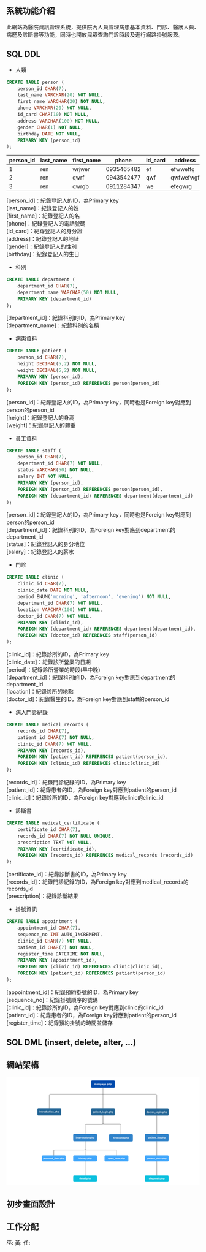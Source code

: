 ## 系統功能介紹
此網站為醫院資訊管理系統，提供院內人員管理病患基本資料、門診、醫護人員、病歷及診斷書等功能，同時也開放民眾查詢門診時段及進行網路掛號服務。

<!-- The SQL code here is based on MariaDB -->

## SQL DDL

* 人類

```sql
CREATE TABLE person (
    person_id CHAR(7),
    last_name VARCHAR(20) NOT NULL,
    first_name VARCHAR(20) NOT NULL,
    phone VARCHAR(20) NOT NULL,
    id_card CHAR(10) NOT NULL,
    address VARCHAR(100) NOT NULL, 
    gender CHAR(1) NOT NULL,
    birthday DATE NOT NULL,
    PRIMARY KEY (person_id)
);
```

| person_id | last_name | first_name | phone | id_card | address | gender | birthday |
|-----------|-----------|------------|-------|---------|---------|--------|----------|
| 1 | ren | wrjwer | 0935465482 | ef | efwweffg | man | 1999/02/24 |
| 2 | ren | qwrf | 0943542477 | qwf | qwfwefwgf | woman | 2001/07/04 |
| 3 | ren | qwrgb | 0911284347 | we | efegwrg | man | 2000/12/29 |

[person_id]：紀錄登記人的ID，為Primary key  
[last_name]：紀錄登記人的姓  
[first_name]：紀錄登記人的名  
[phone]：紀錄登記人的電話號碼  
[id_card]：紀錄登記人的身分證  
[address]：紀錄登記人的地址  
[gender]：紀錄登記人的性別  
[birthday]：紀錄登記人的生日  

* 科別

```sql
CREATE TABLE department (
    department_id CHAR(7),
    department_name VARCHAR(50) NOT NULL,
    PRIMARY KEY (department_id)
);
```

[department_id]：紀錄科別的ID，為Primary key  
[department_name]：紀錄科別的名稱  

* 病患資料

```sql
CREATE TABLE patient (
    person_id CHAR(7),
    height DECIMAL(5,2) NOT NULL,
    weight DECIMAL(5,2) NOT NULL,
    PRIMARY KEY (person_id),
    FOREIGN KEY (person_id) REFERENCES person(person_id)
);
```

[person_id]：紀錄登記人的ID，為Primary key，同時也是Foreign key對應到person的person_id  
[height]：紀錄登記人的身高  
[weight]：紀錄登記人的體重  

* 員工資料

```sql
CREATE TABLE staff (
    person_id CHAR(7),
    department_id CHAR(7) NOT NULL,
    status VARCHAR(50) NOT NULL,
    salary INT NOT NULL,
    PRIMARY KEY (person_id),
    FOREIGN KEY (person_id) REFERENCES person(person_id),
    FOREIGN KEY (department_id) REFERENCES department(department_id)
);
```

[person_id]：紀錄登記人的ID，為Primary key，同時也是Foreign key對應到person的person_id  
[department_id]：紀錄科別的ID，為Foreign key對應到department的department_id  
[status]：紀錄登記人的身分地位  
[salary]：紀錄登記人的薪水  

* 門診

```sql
CREATE TABLE clinic (
    clinic_id CHAR(7),
    clinic_date DATE NOT NULL,
    period ENUM('morning', 'afternoon', 'evening') NOT NULL,
    department_id CHAR(7) NOT NULL,
    location VARCHAR(100) NOT NULL,
    doctor_id CHAR(7) NOT NULL,
    PRIMARY KEY (clinic_id),
    FOREIGN KEY (department_id) REFERENCES department(department_id),
    FOREIGN KEY (doctor_id) REFERENCES staff(person_id)
);
```

[clinic_id]：紀錄診所的ID，為Primary key  
[clinic_date]：紀錄診所營業的日期  
[period]：紀錄診所營業的時段(早中晚)  
[department_id]：紀錄科別的ID，為Foreign key對應到department的department_id  
[location]：紀錄診所的地點  
[doctor_id]：紀錄醫生的ID，為Foreign key對應到staff的person_id  

* 病人門診紀錄

```sql
CREATE TABLE medical_records (
    records_id CHAR(7),
    patient_id CHAR(7) NOT NULL,
    clinic_id CHAR(7) NOT NULL,
    PRIMARY KEY (records_id),
    FOREIGN KEY (patient_id) REFERENCES patient(person_id),
    FOREIGN KEY (clinic_id) REFERENCES clinic(clinic_id)
);
```

[records_id]：紀錄門診紀錄的ID，為Primary key  
[patient_id]：紀錄患者的ID，為Foreign key對應到patient的person_id  
[clinic_id]：紀錄診所的ID，為Foreign key對應到clinic的clinic_id  

* 診斷書  

```sql
CREATE TABLE medical_certificate (
    certificate_id CHAR(7),
    records_id CHAR(7) NOT NULL UNIQUE,
    prescription TEXT NOT NULL,
    PRIMARY KEY (certificate_id),
    FOREIGN KEY (records_id) REFERENCES medical_records (records_id)
);
```

[certificate_id]：紀錄診斷書的ID，為Primary key  
[records_id]：紀錄門診紀錄的ID，為Foreign key對應到medical_records的records_id  
[prescription]：紀錄診斷結果  

* 掛號資訊  

```sql
CREATE TABLE appointment (
    appointment_id CHAR(7),
    sequence_no INT AUTO_INCREMENT,
    clinic_id CHAR(7) NOT NULL,
    patient_id CHAR(7) NOT NULL,
    register_time DATETIME NOT NULL,
    PRIMARY KEY (appointment_id),
    FOREIGN KEY (clinic_id) REFERENCES clinic(clinic_id),
    FOREIGN KEY (patient_id) REFERENCES patient(person_id)
);
```

[appointment_id]：紀錄預約掛號的ID，為Primary key  
[sequence_no]：紀錄掛號順序的號碼  
[clinic_id]：紀錄診所的ID，為Foreign key對應到clinic的clinic_id  
[patient_id]：紀錄患者的ID，為Foreign key對應到patient的person_id  
[register_time]：紀錄預約掛號的時間並儲存  

## SQL DML (insert, delete, alter, ...)



## 網站架構

![website_branch_pic](/WebsiteBranchPic.png "website_branch_pic")

## 初步畫面設計



## 工作分配

巫:
黃:
任:
